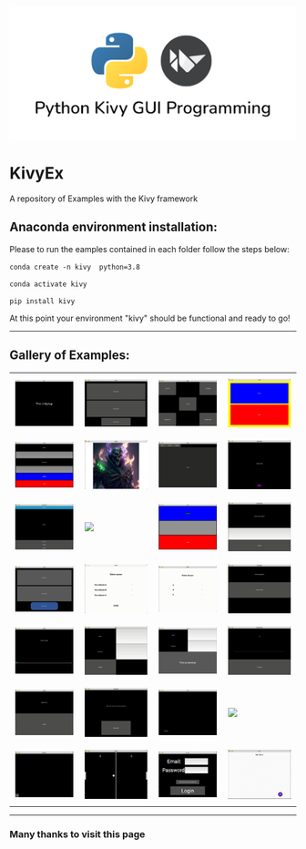 <img src="SRC/Title.png" alt="Title" class="center">

# KivyEx
A repository of Examples with the Kivy framework

## Anaconda environment installation:

Please to run the eamples contained in each folder follow the steps below:

```
conda create -n kivy  python=3.8
```

```
conda activate kivy
```

```
pip install kivy
```

At this point your environment "kivy" should be functional and ready to go!

---

## Gallery of Examples:

<div id="">
    <table>
        <tr>
            <td style="padding:10px">
        	    <a href="https://github.com/carmelosammarco/MyKivyGallery/tree/main/Examples/1-basic"><img src="SRC/media/1-basic.png" width="185"></a>
      	    </td>
            <td style="padding:10px">
            	<a href=""><img src="SRC/media/2-BoxLayout.gif" width="185"></a>
            </td>
            <td style="padding:10px">
            	<a href=""><img src="SRC/media/3-FloatLayout.gif" width="185"></a>
            </td>
            <td style="padding:10px">
            	<a href=""><img src="SRC/media/4-BackgroundColor.png" width="185"></a>
            </td>
        </tr>
        <tr>
            <td style="padding:10px">
        	    <a href=""><img src="SRC/media/5-Widgetproperties.png" width="185"></a>
      	    </td>
            <td style="padding:10px">
            	<a href=""><img src="SRC/media/6-Images.png" width="185"></a>
            </td>
            <td style="padding:10px">
            	<a href=""><img src="SRC/media/7-Tabs.gif" width="185"></a>
            </td>
            <td style="padding:10px">
            	<a href=""><img src="SRC/media/8-buttonimg.gif" width="185"></a>
            </td>
        </tr>
	    <tr>
    	    <td style="padding:10px">
        	    <a href=""><img src="SRC/media/9-Accordion.gif" width="185"></a>
      	    </td>
            <td style="padding:10px">
            	<a href=""><img src="SRC/media/10-carousel.gif" width="185"></a>
            </td>
            <td style="padding:10px">
            	<a href=""><img src="SRC/media/11-LabelColours.png" width="185"></a>
            </td>
            <td style="padding:10px">
            	<a href=""><img src="SRC/media/12-UpdateLabel.gif" width="185"></a>
            </td>
        </tr> 
        <tr>
            <td style="padding:10px">
        	    <a href=""><img src="SRC/media/13-RoundedButton.png" width="185"></a>
      	    </td>
            <td style="padding:10px">
            	<a href=""><img src="SRC/media/14-checkbox.gif" width="185"></a>
            </td>
            <td style="padding:10px">
            	<a href=""><img src="SRC/media/15-radiobutton.gif" width="185"></a>
            </td>
            <td style="padding:10px">
            	<a href=""><img src="SRC/media/16-dropdown.gif" width="185"></a>
            </td>
        </tr>
	    <tr>
    	    <td style="padding:10px">
        	    <a href=""><img src="SRC/media/17-sliders.gif" width="185"></a>
      	    </td>
            <td style="padding:10px">
            	<a href=""><img src="SRC/media/18-inputboxes.gif" width="185"></a>
            </td>
            <td style="padding:10px">
            	<a href=""><img src="SRC/media/19-OutputTerminal.png" width="185"></a>
            </td>
            <td style="padding:10px">
            	<a href=""><img src="SRC/media/20-progressBar.gif" width="185"></a>
            </td>
        </tr> 
        <tr>
            <td style="padding:10px">
        	    <a href=""><img src="SRC/media/21-popup.gif" width="185"></a>
      	    </td>
            <td style="padding:10px">
            	<a href=""><img src="SRC/media/22-animation.gif" width="185"></a>
            </td>
            <td style="padding:10px">
            	<a href=""><img src="SRC/media/23-Dragbox.gif" width="185"></a>
            </td>
            <td style="padding:10px">
            	<a href=""><img src="SRC/media/24-Calculator.gif" width="185"></a>
            </td>
        </tr>
	    <tr>
    	    <td style="padding:10px">
        	    <a href=""><img src="SRC/media/25-mypaint.gif" width="185"></a>
      	    </td>
            <td style="padding:10px">
            	<a href=""><img src="SRC/media/26-pingpong.gif" width="185"></a>
            </td>
            <td style="padding:10px">
            	<a href=""><img src="SRC/media/27-loginform.gif" width="185"></a>
            </td>
            <td style="padding:10px">
            	<a href=""><img src="SRC/media/28-TodoAppKivyMD.gif" width="185"></a>
            </td>
        </tr> 
    </table>
</div>

---

### **Many thanks to visit this page**